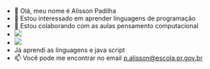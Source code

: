 - 👋 Olá, meu nome é Alisson Padilha
- 👀 Estou interessado em aprender linguagens de programação
- 🌱 Estou colaborando com as aulas pensamento computacional
- ![](https://img.shields.io/badge/Scratch-4D97FF?style=for-the-badge&logo=Scratch&logoColor=white)
- ![](https://img.shields.io/badge/JavaScript-323330?style=for-the-badge&logo=javascript&logoColor=F7DF1E)
- Já aprendi as linguagens e java script
- 📫 Você pode me encontrar no email p.alisson@escola.pr.gov.br

<!---
alissonpadilha007/alissonpadilha007 is a ✨ special ✨ repository because its `README.md` (this file) appears on your GitHub profile.
You can click the Preview link to take a look at your changes.
--->
